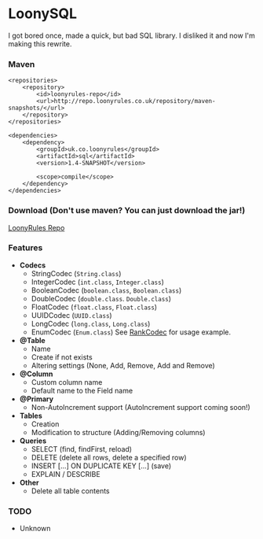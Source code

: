 # LoonySQL
I got bored once, made a quick, but bad SQL library. I disliked it and now I'm making this rewrite.

### Maven
```
<repositories>
    <repository>
        <id>loonyrules-repo</id>
        <url>http://repo.loonyrules.co.uk/repository/maven-snapshots/</url>
    </repository>
</repositories>

<dependencies>
    <dependency>
        <groupId>uk.co.loonyrules</groupId>
        <artifactId>sql</artifactId>
        <version>1.4-SNAPSHOT</version>

        <scope>compile</scope>
    </dependency>
</dependencies>
```

### Download (Don't use maven? You can just download the jar!)
[LoonyRules Repo](http://repo.loonyrules.co.uk/#browse/browse/components:maven-snapshots:18ddeccdfb491ecb5cd94318f70b1063)

### Features
 * **Codecs**
   * StringCodec (`String.class`)
   * IntegerCodec (`int.class`, `Integer.class`)
   * BooleanCodec (`boolean.class`, `Boolean.class`)
   * DoubleCodec (`double.class`. `Double.class`)
   * FloatCodec (`float.class`, `Float.class`)
   * UUIDCodec (`UUID.class`)
   * LongCodec (`long.class`, `Long.class`)
   * EnumCodec (`Enum.class`) See [RankCodec](https://github.com/LoonyRules/LoonySQL/blob/master/src/test/java/uk/co/loonyrules/sql/codecs/RankCodec.java) for usage example.
 * **@Table**  
   * Name
   * Create if not exists
   * Altering settings (None, Add, Remove, Add and Remove)
 * **@Column**
   * Custom column name
   * Default name to the Field name
 * **@Primary**
   * Non-AutoIncrement support (AutoIncrement support coming soon!)
 * **Tables**
   * Creation
   * Modification to structure (Adding/Removing columns)
 * **Queries**
   * SELECT (find, findFirst, reload)
   * DELETE (delete all rows, delete a specified row)
   * INSERT [...] ON DUPLICATE KEY [...] (save)
   * EXPLAIN / DESCRIBE
 * **Other**
   * Delete all table contents

### TODO
 * Unknown